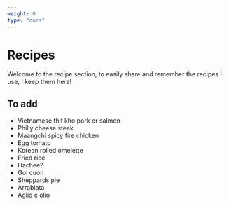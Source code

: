 ```yaml
---
weight: 0
type: "docs"
---
```

# Recipes

Welcome to the recipe section, to easily share and remember the recipes I use, I keep them here!

## To add
- Vietnamese thit kho pork or salmon
- Philly cheese steak
- Maangchi spicy fire chicken
- Egg tomato
- Korean rolled omelette
- Fried rice
- Hachee?
- Goi cuon
- Sheppards pie
- Arrabiata
- Aglio e olio